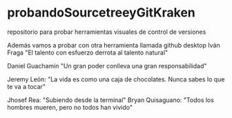 
# probandoSourcetreeyGitKraken
repositorio para probar herramientas visuales de control de versiones 

Además vamos a probar con otra herramienta llamada github desktop
Iván Fraga "El talento con esfuerzo derrota al talento natural"


Daniel Guachamín "Un gran poder conlleva una gran responsabilidad"


Jeremy León: "La vida es como una caja de chocolates. Nunca sabes lo que te va a tocar"

Jhosef Rea: "Subiendo desde la terminal"
Bryan Quisaguano: "Todos los hombres mueren, pero no todos han vivido"
